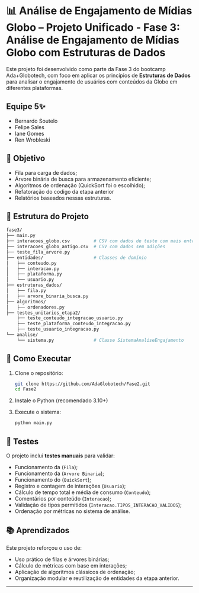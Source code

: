 
# 📊 Análise de Engajamento de Mídias Globo – Projeto Unificado - Fase 3: Análise de Engajamento de Mídias Globo com Estruturas de Dados

Este projeto foi desenvolvido como parte da Fase 3 do bootcamp Ada+Globotech, com foco em aplicar os princípios de **Estruturas de Dados** para analisar o engajamento de usuários com conteúdos da Globo em diferentes plataformas.


## Equipe 5✨

-  Bernardo Soutelo
-  Felipe Sales
-  Iane Gomes
-  Ren Wrobleski

## 🎯 Objetivo

- Fila para carga de dados;
- Árvore binária de busca para armazenamento eficiente;
- Algoritmos de ordenação (QuickSort foi o escolhido);
- Refatoração do codigo da etapa anterior
- Relatórios baseados nessas estruturas.

## 🧱 Estrutura do Projeto

```bash
fase3/
├── main.py                      
├── interacoes_globo.csv         # CSV com dados de teste com mais entradas e usuarios repetidos
├── interacoes_globo_antigo.csv  # CSV com dados sem adições
├── teste_fila_arvore.py
├── entidades/                   # Classes de domínio
│   ├── conteudo.py              
│   ├── interacao.py             
│   ├── plataforma.py            
│   └── usuario.py  
├── estruturas_dados/
│   ├── fila.py
│   ├── arvore_binaria_busca.py
├── algoritmos/
│   ├── ordenadores.py  
├── testes_unitarios_etapa2/
    ├── teste_conteudo_integracao_usuario.py 
    ├── teste_plataforma_conteudo_integracao.py  
    ├── teste_usuario_integracao.py             
└── analise/
    └── sistema.py               # Classe SistemaAnaliseEngajamento
```

## 🚀 Como Executar

1. Clone o repositório:
   ```bash
   git clone https://github.com/AdaGlobotech/Fase2.git
   cd Fase2
   ```

2. Instale o Python (recomendado 3.10+)

3. Execute o sistema:
   ```bash
   python main.py
   ```

## 🧪 Testes

O projeto inclui **testes manuais** para validar:

- Funcionamento da (`Fila`);
- Funcionamento da (`Arvore Binaria`);
- Funcionamento do (`QuickSort`);
- Registro e contagem de interações (`Usuario`);
- Cálculo de tempo total e média de consumo (`Conteudo`);
- Comentários por conteúdo (`Interacao`);
- Validação de tipos permitidos (`Interacao.TIPOS_INTERACAO_VALIDOS`);
- Ordenação por métricas no sistema de análise.

## 📚 Aprendizados

Este projeto reforçou o uso de:

- Uso prático de filas e árvores binárias;
- Cálculo de métricas com base em interações;
- Aplicação de algoritmos clássicos de ordenação;
- Organização modular e reutilização de entidades da etapa anterior.

---
